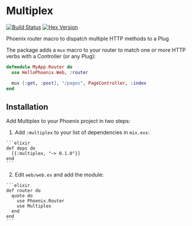 # Multiplex

[![Build Status](https://travis-ci.org/christopheradams/multiplex.svg?branch=master)](https://travis-ci.org/christopheradams/multiplex)
[![Hex Version](https://img.shields.io/hexpm/v/multiplex.svg)](https://hex.pm/packages/multiplex)

Phoenix router macro to dispatch multiple HTTP methods to a Plug

The package adds a `mux` macro to your router to match one or more
HTTP verbs with a Controller (or any Plug):

```elixir
defmodule MyApp.Router do
  use HelloPhoenix.Web, :router

  mux [:get, :post], "/pages", PageController, :index
end
```

## Installation

Add Multiplex to your Phoenix project in two steps:

  1. Add `:multiplex` to your list of dependencies in `mix.exs`:

    ```elixir
    def deps do
      [{:multiplex, "~> 0.1.0"}]
    end
    ```

  2. Edit `web/web.ex` and add the module:

    ```elixir
    def router do
      quote do
        use Phoenix.Router
        use Multiplex
      end
    end
    ```
